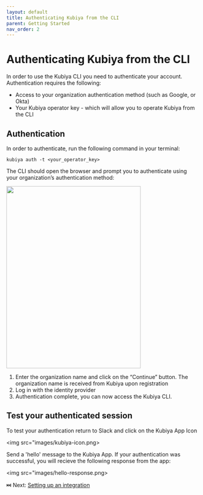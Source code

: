 ```yaml
---
layout: default
title: Authenticating Kubiya from the CLI
parent: Getting Started
nav_order: 2
---
```

# Authenticating Kubiya from the CLI

In order to use the Kubiya CLI you need to authenticate your account. Authentication requires the following:

* Access to your organization authentication method (such as Google, or Okta)
* Your Kubiya operator key - which will allow you to operate Kubiya from the CLI

## Authentication
In order to authenticate, run the following command in your terminal:

    kubiya auth -t <your_operator_key>

The CLI should open the browser and prompt you to authenticate using your organization’s authentication method:

<img src="https://kubiya-static-objects.s3.amazonaws.com/kubiya_enter_org_details.png" width="350" height="475" />

1. Enter the organization name and click on the “Continue” button. The organization name is received from Kubiya upon registration
2. Log in with the identity provider
3. Authentication complete, you can now access the Kubiya CLI.

## Test your authenticated session

To test your authentication return to Slack and click on the Kubiya App Icon

<img src="images/kubiya-icon.png>

Send a 'hello' message to the Kubiya App.  If your authentication was successful, you will recieve the following response from the app:

<img src="images/hello-response.png>

⏭️ Next: [Setting up an integration](gs_enable_integrations.html)